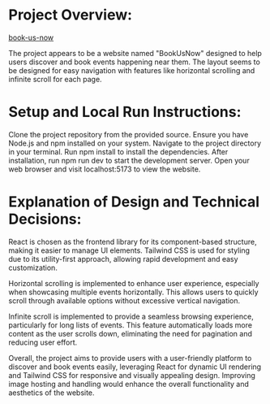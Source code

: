 # Project Overview:

[book-us-now](https://github.com/Karishma019/book-us-now/blob/f16d061b0f809e5451ad904b5dc887b027eb648c/Screenshot%202024-03-31%20174946.png)

The project appears to be a website named "BookUsNow" designed to help users discover and book events happening near them. The layout seems to be designed for easy navigation with features like horizontal scrolling and infinite scroll for each page.

# Setup and Local Run Instructions:

Clone the project repository from the provided source.
Ensure you have Node.js and npm installed on your system.
Navigate to the project directory in your terminal.
Run npm install to install the dependencies.
After installation, run npm run dev to start the development server.
Open your web browser and visit localhost:5173 to view the website.

# Explanation of Design and Technical Decisions:

React is chosen as the frontend library for its component-based structure, making it easier to manage UI elements. Tailwind CSS is used for styling due to its utility-first approach, allowing rapid development and easy customization.

Horizontal scrolling is implemented to enhance user experience, especially when showcasing multiple events horizontally. This allows users to quickly scroll through available options without excessive vertical navigation.

Infinite scroll is implemented to provide a seamless browsing experience, particularly for long lists of events. This feature automatically loads more content as the user scrolls down, eliminating the need for pagination and reducing user effort.


Overall, the project aims to provide users with a user-friendly platform to discover and book events easily, leveraging React for dynamic UI rendering and Tailwind CSS for responsive and visually appealing design. Improving image hosting and handling would enhance the overall functionality and aesthetics of the website.





